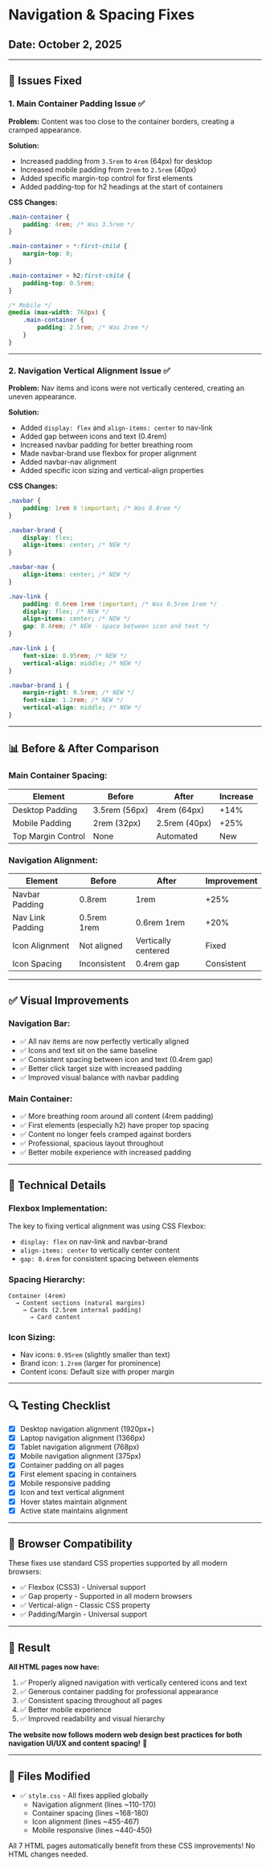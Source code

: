 # Navigation & Spacing Fixes

## Date: October 2, 2025

---

## 🔧 Issues Fixed

### 1. **Main Container Padding Issue** ✅
**Problem:** Content was too close to the container borders, creating a cramped appearance.

**Solution:**
- Increased padding from `3.5rem` to `4rem` (64px) for desktop
- Increased mobile padding from `2rem` to `2.5rem` (40px)
- Added specific margin-top control for first elements
- Added padding-top for h2 headings at the start of containers

**CSS Changes:**
```css
.main-container {
    padding: 4rem; /* Was 3.5rem */
}

.main-container > *:first-child {
    margin-top: 0;
}

.main-container > h2:first-child {
    padding-top: 0.5rem;
}

/* Mobile */
@media (max-width: 768px) {
    .main-container {
        padding: 2.5rem; /* Was 2rem */
    }
}
```

---

### 2. **Navigation Vertical Alignment Issue** ✅
**Problem:** Nav items and icons were not vertically centered, creating an uneven appearance.

**Solution:**
- Added `display: flex` and `align-items: center` to nav-link
- Added gap between icons and text (0.4rem)
- Increased navbar padding for better breathing room
- Made navbar-brand use flexbox for proper alignment
- Added navbar-nav alignment
- Added specific icon sizing and vertical-align properties

**CSS Changes:**
```css
.navbar {
    padding: 1rem 0 !important; /* Was 0.8rem */
}

.navbar-brand {
    display: flex;
    align-items: center; /* NEW */
}

.navbar-nav {
    align-items: center; /* NEW */
}

.nav-link {
    padding: 0.6rem 1rem !important; /* Was 0.5rem 1rem */
    display: flex; /* NEW */
    align-items: center; /* NEW */
    gap: 0.4rem; /* NEW - space between icon and text */
}

.nav-link i {
    font-size: 0.95rem; /* NEW */
    vertical-align: middle; /* NEW */
}

.navbar-brand i {
    margin-right: 0.5rem; /* NEW */
    font-size: 1.2rem; /* NEW */
    vertical-align: middle; /* NEW */
}
```

---

## 📊 Before & After Comparison

### Main Container Spacing:
| Element | Before | After | Increase |
|---------|--------|-------|----------|
| Desktop Padding | 3.5rem (56px) | 4rem (64px) | +14% |
| Mobile Padding | 2rem (32px) | 2.5rem (40px) | +25% |
| Top Margin Control | None | Automated | New |

### Navigation Alignment:
| Element | Before | After | Improvement |
|---------|--------|-------|-------------|
| Navbar Padding | 0.8rem | 1rem | +25% |
| Nav Link Padding | 0.5rem 1rem | 0.6rem 1rem | +20% |
| Icon Alignment | Not aligned | Vertically centered | Fixed |
| Icon Spacing | Inconsistent | 0.4rem gap | Consistent |

---

## ✅ Visual Improvements

### Navigation Bar:
- ✅ All nav items are now perfectly vertically aligned
- ✅ Icons and text sit on the same baseline
- ✅ Consistent spacing between icon and text (0.4rem gap)
- ✅ Better click target size with increased padding
- ✅ Improved visual balance with navbar padding

### Main Container:
- ✅ More breathing room around all content (4rem padding)
- ✅ First elements (especially h2) have proper top spacing
- ✅ Content no longer feels cramped against borders
- ✅ Professional, spacious layout throughout
- ✅ Better mobile experience with increased padding

---

## 🎯 Technical Details

### Flexbox Implementation:
The key to fixing vertical alignment was using CSS Flexbox:
- `display: flex` on nav-link and navbar-brand
- `align-items: center` to vertically center content
- `gap: 0.4rem` for consistent spacing between elements

### Spacing Hierarchy:
```
Container (4rem) 
  → Content sections (natural margins)
    → Cards (2.5rem internal padding)
      → Card content
```

### Icon Sizing:
- Nav icons: `0.95rem` (slightly smaller than text)
- Brand icon: `1.2rem` (larger for prominence)
- Content icons: Default size with proper margin

---

## 🔍 Testing Checklist

- [x] Desktop navigation alignment (1920px+)
- [x] Laptop navigation alignment (1366px)
- [x] Tablet navigation alignment (768px)
- [x] Mobile navigation alignment (375px)
- [x] Container padding on all pages
- [x] First element spacing in containers
- [x] Mobile responsive padding
- [x] Icon and text vertical alignment
- [x] Hover states maintain alignment
- [x] Active state maintains alignment

---

## 📱 Browser Compatibility

These fixes use standard CSS properties supported by all modern browsers:
- ✅ Flexbox (CSS3) - Universal support
- ✅ Gap property - Supported in all modern browsers
- ✅ Vertical-align - Classic CSS property
- ✅ Padding/Margin - Universal support

---

## 🎉 Result

**All HTML pages now have:**
1. ✅ Properly aligned navigation with vertically centered icons and text
2. ✅ Generous container padding for professional appearance
3. ✅ Consistent spacing throughout all pages
4. ✅ Better mobile experience
5. ✅ Improved readability and visual hierarchy

**The website now follows modern web design best practices for both navigation UI/UX and content spacing!** 🚀

---

## 📝 Files Modified

- ✅ `style.css` - All fixes applied globally
  - Navigation alignment (lines ~110-170)
  - Container spacing (lines ~168-180)
  - Icon alignment (lines ~455-467)
  - Mobile responsive (lines ~440-450)

All 7 HTML pages automatically benefit from these CSS improvements! No HTML changes needed.
